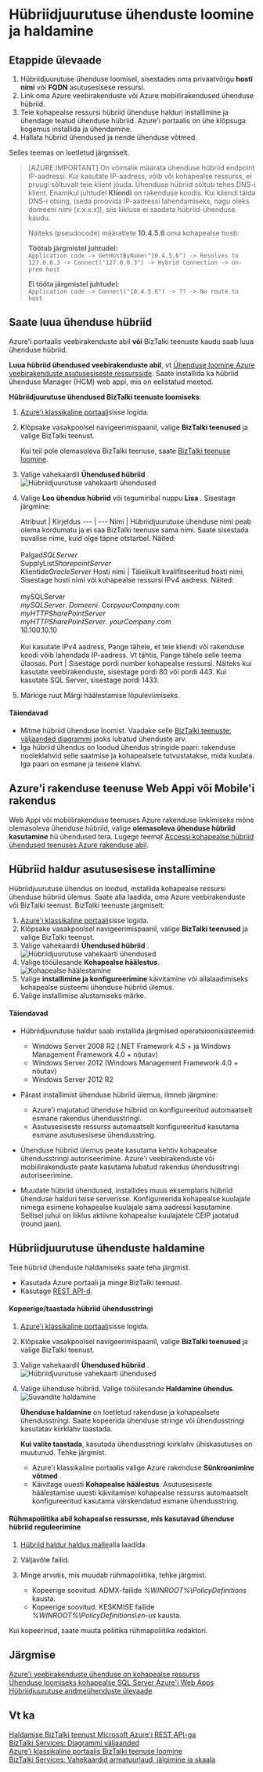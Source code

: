 <properties 
    pageTitle="Hübriidjuurutuse ühenduste loomine ja haldamine | Microsoft Azure'i" 
    description="Saate teada, kuidas luua ühenduse hübriid, hallata ühenduse ja hübriid ühenduse halduri installimine. MABS WABS" 
    services="biztalk-services" 
    documentationCenter="" 
    authors="MandiOhlinger" 
    manager="erikre" 
    editor=""/>

<tags 
    ms.service="biztalk-services" 
    ms.workload="integration" 
    ms.tgt_pltfrm="na" 
    ms.devlang="na" 
    ms.topic="article" 
    ms.date="10/18/2016" 
    ms.author="ccompy"/>


# <a name="create-and-manage-hybrid-connections"></a>Hübriidjuurutuse ühenduste loomine ja haldamine


## <a name="overview-of-the-steps"></a>Etappide ülevaade
1. Hübriidjuurutuse ühenduse loomisel, sisestades oma privaatvõrgu **hosti nimi** või **FQDN** asutusesisese ressursi.
2. Link oma Azure veebirakenduste või Azure mobiilirakendused ühenduse hübriid.
3. Teie kohapealse ressursi hübriid ühenduse halduri installimine ja ühendage teatud ühenduse hübriid. Azure'i portaalis on ühe klõpsuga kogemus installida ja ühendamine.
4. Hallata hübriid ühendused ja nende ühenduse võtmed.

Selles teemas on loetletud järgmiselt. 

> [AZURE.IMPORTANT] On võimalik määrata ühenduse hübriid endpoint IP-aadressi. Kui kasutate IP-aadress, võib või kohapealse ressurss, ei pruugi sõltuvalt teie klient jõuda. Ühenduse hübriid sõltub tehes DNS-i klient. Enamikul juhtudel __Kliendi__ on rakenduse koodis. Kui kliendi täida DNS-i otsing, (seda proovida IP-aadressi lahendamiseks, nagu oleks domeeni nimi (x.x.x.x)), siis liikluse ei saadeta hübriid-ühenduse kaudu.
>
> Näiteks (pseudocode) määratlete **10.4.5.6** oma kohapealse hosti:
> 
> **Töötab järgmistel juhtudel:**  
> `Application code -> GetHostByName("10.4.5.6") -> Resolves to 127.0.0.3 -> Connect("127.0.0.3") -> Hybrid Connection -> on-prem host`
> 
> **Ei tööta järgmistel juhtudel:**  
> `Application code -> Connect("10.4.5.6") -> ?? -> No route to host`


## <a name="CreateHybridConnection"></a>Saate luua ühenduse hübriid

Azure'i portaalis veebirakenduste abil **või** BizTalki teenuste kaudu saab luua ühenduse hübriid. 

**Luua hübriid ühendused veebirakenduste abil**, vt [Ühenduse loomine Azure veebirakenduste asutusesiseste ressursside](../app-service-web/web-sites-hybrid-connection-get-started.md). Saate installida ka hübriid ühenduse Manager (HCM) web appi, mis on eelistatud meetod. 

**Hübriidjuurutuse ühendused BizTalki teenuste loomiseks**:

1. [Azure'i klassikaline portaali](http://go.microsoft.com/fwlink/p/?LinkID=213885)sisse logida.
2. Klõpsake vasakpoolsel navigeerimispaanil, valige **BizTalki teenused** ja valige BizTalki teenust. 

    Kui teil pole olemasoleva BizTalki teenuse, saate [BizTalki teenuse loomine](biztalk-provision-services.md).
3. Valige vahekaardil **Ühendused hübriid** .  
![Hübriidjuurutuse vahekaarti ühendused][HybridConnectionTab]

4. Valige **Loo ühendus hübriid** või tegumiribal nuppu **Lisa** . Sisestage järgmine:

    Atribuut | Kirjeldus
--- | ---
Nimi | Hübriidjuurutuse ühenduse nimi peab olema kordumatu ja ei saa BizTalki teenuse sama nimi. Saate sisestada suvalise nime, kuid olge täpne otstarbel. Näited:<br/><br/>Palgad*SQLServer*<br/>SupplyList*SharepointServer*<br/>Klientide*OracleServer*
Hosti nimi | Täielikult kvalifitseeritud hosti nimi, Sisestage hosti nimi või kohapealse ressursi IPv4 aadress. Näited:<br/><br/>mySQLServer<br/>*mySQLServer*. *Domeeni*. Corp*yourCompany*.com<br/>*myHTTPSharePointServer*<br/>*myHTTPSharePointServer*. *yourCompany*.com<br/>10.100.10.10<br/><br/>Kui kasutate IPv4 aadress, Pange tähele, et teie kliendi või rakenduse koodi võib lahendada IP-aadress. Vt tähtis, Pange tähele selle teema ülaosas.
Port | Sisestage pordi number kohapealse ressursi. Näiteks kui kasutate veebirakenduste, sisestage pordi 80 või pordi 443. Kui kasutate SQL Server, sisestage pordi 1433.

5. Märkige ruut Märgi häälestamise lõpuleviimiseks. 

#### <a name="additional"></a>Täiendavad

- Mitme hübriid ühenduse loomist. Vaadake selle [BizTalki teenuste: väljaanded diagrammi](biztalk-editions-feature-chart.md) jaoks lubatud ühenduste arv. 
- Iga hübriid ühendus on loodud ühendus stringide paari: rakenduse nooleklahvid selle saatmise ja kohapealsete tutvustatakse, mida kuulata. Iga paari on esmane ja teisene klahvi. 


## <a name="LinkWebSite"></a>Azure'i rakenduse teenuse Web Appi või Mobile'i rakendus

Web Appi või mobiilirakenduse teenuses Azure rakenduse linkimiseks mõne olemasoleva ühenduse hübriid, valige **olemasoleva ühenduse hübriid kasutamine** hü ühendused tera. Lugege teemat [Accessi kohapealse hübriid ühendused teenuses Azure rakenduse abil](../app-service-web/web-sites-hybrid-connection-get-started.md).

## <a name="InstallHCM"></a>Hübriid haldur asutusesisese installimine

Hübriidjuurutuse ühendus on loodud, installida kohapealse ressursi ühenduse hübriid ülemus. Saate alla laadida, oma Azure veebirakenduste või BizTalki teenust. BizTalki teenuste järgmiselt: 

1. [Azure'i klassikaline portaali](http://go.microsoft.com/fwlink/p/?LinkID=213885)sisse logida.
2. Klõpsake vasakpoolsel navigeerimispaanil, valige **BizTalki teenused** ja valige BizTalki teenust. 
3. Valige vahekaardil **Ühendused hübriid** .  
![Hübriidjuurutuse vahekaarti ühendused][HybridConnectionTab]
4. Valige tööülesande **Kohapealse häälestus**.  
![Kohapealse häälestamine][HCOnPremSetup]
5. Valige **installimine ja konfigureerimine** käivitamine või allalaadimiseks kohapealse süsteemi ühenduse hübriid ülemus. 
6. Valige installimise alustamiseks märke. 

<!--
You can also download the Hybrid Connection Manager MSI file and copy the file to your on-premises resource. Specific steps:

1. Copy the on-premises primary Connection String. See [Manage Hybrid Connections](#ManageHybridConnection) in this topic for the specific steps.
2. Download the Hybrid Connection Manager MSI file. 
3. On the on-premises resource, install the Hybrid Connection Manager from the MSI file. 
4. Using Windows PowerShell, type: 
> Add-HybridConnection -ConnectionString “*Your On-Premises Connection String that you copied*” 
--> 

#### <a name="additional"></a>Täiendavad
- Hübriidjuurutuse haldur saab installida järgmised operatsioonisüsteemid:

    - Windows Server 2008 R2 (.NET Framework 4.5 + ja Windows Management Framework 4.0 + nõutav)
    - Windows Server 2012 (Windows Management Framework 4.0 + nõutav)
    - Windows Server 2012 R2


- Pärast installimist ühenduse hübriid ülemus, ilmneb järgmine: 

    - Azure'i majutatud ühenduse hübriid on konfigureeritud automaatselt esmane rakendus ühendusstringi. 
    - Asutusesiseste ressurss automaatselt konfigureeritud kasutama esmane asutusesisese ühendusstring.

- Ühenduse hübriid ülemus peate kasutama kehtiv kohapealse ühendusstringi autoriseerimine. Azure'i veebirakenduste või mobiilirakenduste peate kasutama lubatud rakendus ühendusstringi autoriseerimine.
- Muudate hübriid ühendused, installides muus eksemplaris hübriid ühenduse halduri teise serverisse. Konfigureerida kohapealse kuulajale nimega esimene kohapealse kuulajale sama aadressi kasutamine. Sellisel juhul on liiklus aktiivne kohapealse kuulajatele CEIP jaotatud (round jaan). 


## <a name="ManageHybridConnection"></a>Hübriidjuurutuse ühenduste haldamine
Teie hübriid ühenduste haldamiseks saate teha järgmist.

- Kasutada Azure portaali ja minge BizTalki teenust. 
- Kasutage [REST API-d](http://msdn.microsoft.com/library/azure/dn232347.aspx).

#### <a name="copyregenerate-the-hybrid-connection-strings"></a>Kopeerige/taastada hübriid ühendusstringi

1. [Azure'i klassikaline portaali](http://go.microsoft.com/fwlink/p/?LinkID=213885)sisse logida.
2. Klõpsake vasakpoolsel navigeerimispaanil, valige **BizTalki teenused** ja valige BizTalki teenust. 
3. Valige vahekaardil **Ühendused hübriid** .  
![Hübriidjuurutuse vahekaarti ühendused][HybridConnectionTab]
4. Valige ühenduse hübriid. Valige tööülesande **Haldamine ühendus**.  
![Suvandite haldamine][HCManageConnection]

    **Ühenduse haldamine** on loetletud rakenduse ja kohapealsete ühendusstringi. Saate kopeerida ühenduse stringe või ühendusstringi kasutatav kiirklahv taastada. 

    **Kui valite taastada**, kasutada ühendusstringi kiirklahv ühiskasutuses on muutunud. Tehke järgmist.
    - Azure'i klassikaline portaalis valige Azure rakenduse **Sünkroonimine võtmed** .
    - Käivitage uuesti **Kohapealse häälestus**. Asutusesiseste häälestamise uuesti käivitamisel kohapealse ressurss automaatselt konfigureeritud kasutama värskendatud esmane ühendusstring.


#### <a name="use-group-policy-to-control-the-on-premises-resources-used-by-a-hybrid-connection"></a>Rühmapoliitika abil kohapealse ressursse, mis kasutavad ühenduse hübriid reguleerimine

1. [Hübriid haldur haldus malle](http://www.microsoft.com/download/details.aspx?id=42963)alla laadida.
2. Väljavõte failid.
3. Minge arvutis, mis muudab rühmapoliitika, tehke järgmist.  

    - Kopeerige soovitud. ADMX-failide *%WINROOT%\PolicyDefinitions* kausta.
    - Kopeerige soovitud. KESKMISE failide *%WINROOT%\PolicyDefinitions\en-us* kausta.

Kui kopeerinud, saate muuta poliitika rühmapoliitika redaktori.




## <a name="next"></a>Järgmise

[Azure'i veebirakenduste ühenduse on kohapealse ressurss](../app-service-web/web-sites-hybrid-connection-get-started.md)  
[Ühenduse loomiseks kohapealse SQL Server Azure'i Web Apps](../app-service-web/web-sites-hybrid-connection-connect-on-premises-sql-server.md)   
[Hübriidjuurutuse andmeühenduste ülevaade](integration-hybrid-connection-overview.md)


## <a name="see-also"></a>Vt ka

[Haldamise BizTalki teenust Microsoft Azure'i REST API-ga](http://msdn.microsoft.com/library/azure/dn232347.aspx)  
[BizTalki Services: Diagrammi väljaanded](biztalk-editions-feature-chart.md)  
[Azure'i klassikaline portaalis BizTalki teenuse loomine](biztalk-provision-services.md)  
[BizTalki Services: Vahekaardid armatuurlaud, jälgimine ja skaala](biztalk-dashboard-monitor-scale-tabs.md)


[HybridConnectionTab]: ./media/integration-hybrid-connection-create-manage/WABS_HybridConnectionTab.png
[HCOnPremSetup]: ./media/integration-hybrid-connection-create-manage/WABS_HybridConnectionOnPremSetup.png
[HCManageConnection]: ./media/integration-hybrid-connection-create-manage/WABS_HybridConnectionManageConn.png 
